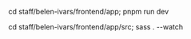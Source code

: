 cd staff/belen-ivars/frontend/app; pnpm run dev

cd staff/belen-ivars/frontend/app/src; sass . --watch